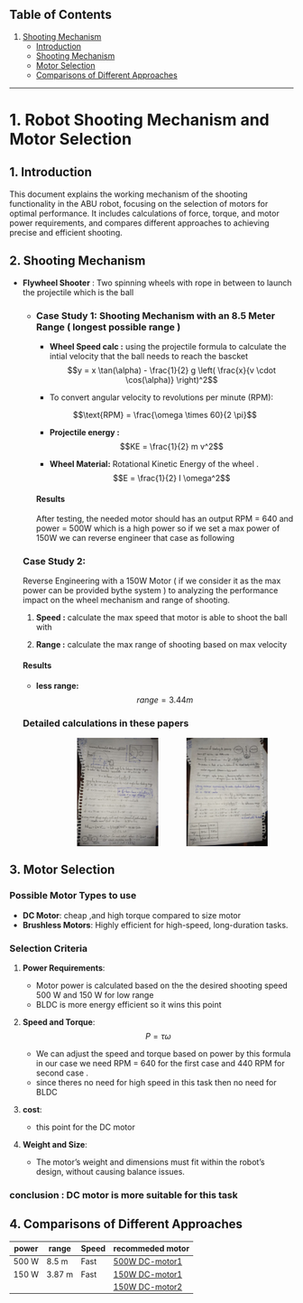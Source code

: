 ## Table of Contents
1. [Shooting Mechanism](#1-robot-shooting-mechanism-and-motor-selection)
    - [Introduction](#1-introduction)
    - [Shooting Mechanism](#2-shooting-mechanism)
    - [Motor Selection](#3-motor-selection)
    - [Comparisons of Different Approaches](#4-comparisons-of-different-approaches)


---

# 1. Robot Shooting Mechanism and Motor Selection

## 1. Introduction

This document explains the working mechanism of the shooting functionality in the ABU robot, focusing on the selection of motors for optimal performance. It includes calculations of force, torque, and motor power requirements, and compares different approaches to achieving precise and efficient shooting.

## 2. Shooting Mechanism

   - **Flywheel Shooter** :  Two spinning wheels with rope in between to launch the projectile which is the ball

        - ### Case Study 1: Shooting Mechanism with an 8.5 Meter Range ( longest possible range )

            - **Wheel Speed calc :** using the projectile formula to calculate the intial velocity that the ball needs to reach the bascket
            $$y = x \tan(\alpha) - \frac{1}{2} g \left( \frac{x}{v \cdot \cos(\alpha)} \right)^2$$

            - To convert angular velocity to revolutions per minute (RPM):

            $$\text{RPM} = \frac{\omega \times 60}{2 \pi}$$

            - **Projectile energy :** 
            $$KE = \frac{1}{2} m v^2$$

            - **Wheel Material:** Rotational Kinetic Energy of the wheel .
                    $$E = \frac{1}{2} I \omega^2$$

            #### Results

            After testing, the needed motor should has an output RPM = 640 and power = 500W which is a high power so if we set a max power of 150W we can reverse engineer that case as following


        ### Case Study 2: 
        Reverse Engineering with a 150W Motor ( if we consider it as the max power can be provided bythe system ) to analyzing the performance impact on the wheel mechanism and range of shooting.

        1. **Speed :** calculate the max speed that motor is able to shoot the ball with 

        2. **Range :** calculate the max range of shooting based on max velocity


        #### Results
        - **less range:** 
        $$range = 3.44 m$$


        ### Detailed calculations in these papers
        <div style="display: flex;">
            <img src="WhatsApp Image 2024-09-11 at 05.27.52_f7fdb899-1.jpg" style="width: 30%; height: auto; margin-right:50px; margin-left:20%;">
            <img src="WhatsApp Image 2024-09-11 at 05.28.06_f2e717c4.jpg" style="width: 30%; height: auto;">
        </div>

## 3. Motor Selection

### Possible Motor Types to use 
- **DC Motor**: cheap ,and high torque compared to size motor
- **Brushless Motors**: Highly efficient for high-speed, long-duration tasks.


### Selection Criteria
1. **Power Requirements**:
   - Motor power is calculated based on the the desired shooting speed 500 W and 150 W for low range
   - BLDC is more energy efficient so it wins this point

2. **Speed and Torque**:
    $$P = \tau \omega$$
    - We can adjust the speed and torque based on power by this formula in our case we need RPM = 640 for the first case and 440 RPM for second case .
    - since theres no need for high speed in this task then no need for BLDC


3. **cost**:
    - this point for the DC motor

4. **Weight and Size**:
   - The motor’s weight and dimensions must fit within the robot’s design, without causing balance issues.

### conclusion : DC motor is more suitable for this task 


## 4. Comparisons of Different Approaches


| power       | range    | Speed  |recommeded motor   |
|-------------|----------|--------|-------------------|
| 500 W       | 8.5 m    | Fast   | [500W DC-motor1]( https://www.ebay.com/itm/134043091709?chn=ps&var=433488060086&_trkparms=ispr%3D1&amdata=enc%3A1gYBR_8KkQv6R-8qDjRVb5g44&norover=1&mkevt=1&mkrid=711-167653-786486-8&mkcid=2&itemid=433488060086_134043091709&targetid=325425753764&device=c&mktype=pla&googleloc=9112344&poi=&campaignid=20784063734&mkgroupid=158211146320&rlsatarget=pla-325425753764&abcId=&merchantid=101696517&gad_source=1&gclid=CjwKCAjw3P-2BhAEEiwA3yPhwCujOd31pH74_cCd1j18fxLIUe8kLhMUDDMMaiR_9kcwKhEkcJzhIRoCBzsQAvD_BwE ) | 
| 150 W       | 3.87 m   | Fast   | [150W DC-motor1](https://www.ebay.com/itm/126537966517?chn=ps&_trkparms=ispr%3D1&amdata=enc%3A1Uvq5_iUuS6u5cfC59VoLNA38&norover=1&mkevt=1&mkrid=711-167653-786486-8&mkcid=2&itemid=126537966517&targetid=325425753764&device=c&mktype=pla&googleloc=9112344&poi=&campaignid=20784063734&mkgroupid=158211146320&rlsatarget=pla-325425753764&abcId=&merchantid=101695362&gad_source=1&gclid=CjwKCAjw3P-2BhAEEiwA3yPhwNmFAmhhyG91O_4upMU8QU9JQIsDPmN14HmfBsZ8Q7St1lAtIV_isBoCAlkQAvD_BwE)
||||[150W DC-motor2](https://www.brushless.com/12v-150w-brushless-dc-motor)  | 